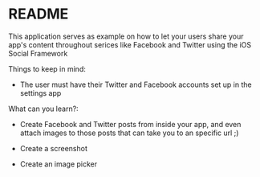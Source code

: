 README
==

This application serves as example on how to let your users share your app's content throughout serices like Facebook and Twitter using the iOS Social Framework

Things to keep in mind:

* The user must have their Twitter and Facebook accounts set up in the settings app

What can you learn?:

* Create Facebook and Twitter posts from inside your app, and even attach images to those posts that can take you to an specific url ;)

* Create a screenshot

* Create an image picker
